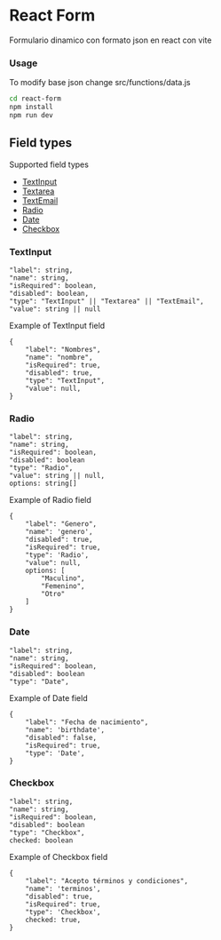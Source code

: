 ﻿# React Form

Formulario dinamico con formato json en react con vite

### Usage

To modify base json change src/functions/data.js

```bash
cd react-form
npm install
npm run dev
```

## Field types

Supported field types
- [TextInput](#textinput)
- [Textarea](#textinput)
- [TextEmail](#textinput)
- [Radio](#radio)
- [Date](#date)
- [Checkbox](#checkbox) 

### TextInput

```
"label": string,
"name": string,
"isRequired": boolean,
"disabled": boolean,
"type": "TextInput" || "Textarea" || "TextEmail",
"value": string || null
```
Example of TextInput field

```
{
    "label": "Nombres",
    "name": "nombre",
    "isRequired": true,
    "disabled": true,
    "type": "TextInput",
    "value": null,
}
```

### Radio

```
"label": string,
"name": string,
"isRequired": boolean,
"disabled": boolean
"type": "Radio",
"value": string || null,
options: string[]
```
Example of Radio field

```
{
    "label": "Genero",
    "name": 'genero',
    "disabled": true,
    "isRequired": true,
    "type": 'Radio',
    "value": null,
    options: [
        "Maculino",
        "Femenino",
        "Otro"
    ]
}
```

### Date

```
"label": string,
"name": string,
"isRequired": boolean,
"disabled": boolean
"type": "Date",
```
Example of Date field

```
{
    "label": "Fecha de nacimiento",
    "name": 'birthdate',
    "disabled": false,
    "isRequired": true,
    "type": 'Date',
}
```

### Checkbox

```
"label": string,
"name": string,
"isRequired": boolean,
"disabled": boolean
"type": "Checkbox",
checked: boolean
```
Example of Checkbox field

```
{
    "label": "Acepto términos y condiciones",
    "name": 'terminos',
    "disabled": true,
    "isRequired": true,
    "type": 'Checkbox',
    checked: true,
}
```

